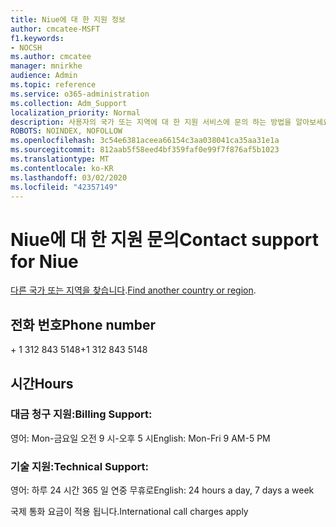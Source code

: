 ```yaml
---
title: Niue에 대 한 지원 정보
author: cmcatee-MSFT
f1.keywords:
- NOCSH
ms.author: cmcatee
manager: mnirkhe
audience: Admin
ms.topic: reference
ms.service: o365-administration
ms.collection: Adm_Support
localization_priority: Normal
description: 사용자의 국가 또는 지역에 대 한 지원 서비스에 문의 하는 방법을 알아보세요.
ROBOTS: NOINDEX, NOFOLLOW
ms.openlocfilehash: 3c54e6381aceea66154c3aa038041ca35aa31e1a
ms.sourcegitcommit: 812aab5f58eed4bf359faf0e99f7f876af5b1023
ms.translationtype: MT
ms.contentlocale: ko-KR
ms.lasthandoff: 03/02/2020
ms.locfileid: "42357149"
---
```

# <a name="contact-support-for-niue"></a><span data-ttu-id="dcd69-103">Niue에 대 한 지원 문의</span><span class="sxs-lookup"><span data-stu-id="dcd69-103">Contact support for Niue</span></span>

<span data-ttu-id="dcd69-104">[다른 국가 또는 지역을 찾습니다](../contact-support-for-business-products.md).</span><span class="sxs-lookup"><span data-stu-id="dcd69-104">[Find another country or region](../contact-support-for-business-products.md).</span></span>

## <a name="phone-number"></a><span data-ttu-id="dcd69-105">전화 번호</span><span class="sxs-lookup"><span data-stu-id="dcd69-105">Phone number</span></span>
<span data-ttu-id="dcd69-106">+ 1 312 843 5148</span><span class="sxs-lookup"><span data-stu-id="dcd69-106">+1 312 843 5148</span></span>

## <a name="hours"></a><span data-ttu-id="dcd69-107">시간</span><span class="sxs-lookup"><span data-stu-id="dcd69-107">Hours</span></span>
### <a name="billing-support"></a><span data-ttu-id="dcd69-108">대금 청구 지원:</span><span class="sxs-lookup"><span data-stu-id="dcd69-108">Billing Support:</span></span>

<span data-ttu-id="dcd69-109">영어: Mon-금요일 오전 9 시-오후 5 시</span><span class="sxs-lookup"><span data-stu-id="dcd69-109">English: Mon-Fri 9 AM-5 PM</span></span>

### <a name="technical-support"></a><span data-ttu-id="dcd69-110">기술 지원:</span><span class="sxs-lookup"><span data-stu-id="dcd69-110">Technical Support:</span></span>

<span data-ttu-id="dcd69-111">영어: 하루 24 시간 365 일 연중 무휴로</span><span class="sxs-lookup"><span data-stu-id="dcd69-111">English: 24 hours a day, 7 days a week</span></span>

<span data-ttu-id="dcd69-112">국제 통화 요금이 적용 됩니다.</span><span class="sxs-lookup"><span data-stu-id="dcd69-112">International call charges apply</span></span>
